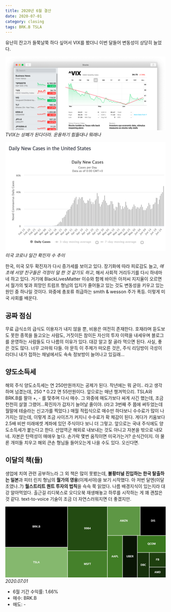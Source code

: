 ```yaml
---
title: 2020년 6월 결산
date: 2020-07-01
category: closing
tags: BRK.B TSLA
---
```


유난히 잔고가 들쭉날쭉 하다 싶어서 VIX를 봤더니 이번 달들어 변동성이 상당히 늘었다.

![img](/assets/img/posts/2020-07-01-closing_jun/jun_vix_rise.png)
*TVIX는 상폐가 된다더라. 운용하기 힘들대나 뭐래나*

![img](/assets/img/posts/2020-07-01-closing_jun/covid.png)
*미국 코로나 일간 확진자 수 추이*

한국, 미국 모두 확진자가 다시 증가세를 보이고 있다. 장기화에 따라 피로감도 늘고, *애초에 서양 친구들은 걱정이 덜 한 것 같기도 하고*, 해서 사회적 거리두기를 다시 하네마네 하고 있다.
거기에 BlackLivesMatter 이슈와 함께 바이든 아저씨 지지율이 오르면서 월가의 빛과 희망인 트럼프 형님의 입지가 줄어들고 있는 것도 변동성을 키우고 있는 원인 중 하나일 것이다. 와중에 총포류 취급하는 smith & wesson 주가 폭등. 이렇게 미국 사회를 배운다.

## 공짜 점심

무료 급식소의 급식도 이용자가 내지 않을 뿐, 비용은 여전히 존재한다. 호재라며 듣도보도 못한 종목을 들고오는 사람도, 거짓이든 참이든 자신의 투자 이력을 내세우며 블로그를 운영하는 사람들도 다 나름의 이유가 있다. 대강 알고 잘 골라 먹으면 된다. 사실, 좋은 것도 많다. 너무 고마워 다들.
아 문득 이 주제가 떠오른 것은, 주식 리딩방이 극성이라더니 내가 접하는 채널에서도 속속 정보방이 늘어나고 있길래...

## 양도소득세

해외 주식 양도소득세는 연 250만원까지는 공제가 된다. 작년에는 뭐 굳이.. 라고 생각하며 넘겼는데, 250 * 0.22 면 55만원이다. 앞으로는 매년 챙겨먹으리. TSLA와 BRK.B를 팔아 +, - 를 맞추며 다시 매수.
그 와중에 매도가보다 싸게 사긴 했는데, 조금 천천히 살껄 그랬어…확진자가 갑자기 늘어날 줄이야. (라고 3번째 주 쯤에 써두었는데 월말에 테슬라는 신고가를 찍었다.)
매월 적립식으로 매수만 하다보니 수수료가 많이 나가지는 않는데, 이렇게 조금 사이즈가  커지니 수수료가 확 체감이 된다. 게다가 키움보다 2.5배 비싼 미래에셋 계좌에 있던 주식이다 보니 더 그렇고.
앞으로는 국내 주식에도 양도소득세가 붙는다고 한다. 산업역군 해외로 내보내는 것도 아니고 자본을 밖으로 내모네. 자본은 탄력성이 매애우 높다. 손가락 몇번 움직이면 미국가는거? 순식간이지. 아 물론 개미들 치우고 해외 큰손 형님들 들어오는게 나을 수도 있다. 오신다면.

## 이달의 책(들)

생업에 치여 관련 공부하느라 그 외 책은 많이 못봤는데, **불황터널 진입하는 한국 탈출하는 일본**과 피터 린치 형님의 **월가의 영웅**(이제서야)을 보기 시작했다. 아 저번 달엔(이달 초였나..?) **월스트리트 퀀트 투자의 법칙**을 슥슥 쭉 읽었다.
나름 배경지식이 있는지라 대강 알아먹었다. 출근길 리디북스로 오디오북 재생해놓고 하루를 시작하는 게 꽤 괜찮은 것 같다. text-to-voice 기술이 조금 더 자연스러워지면 더 좋겠지만.

![img](/assets/img/posts/2020-07-01-closing_jun/202006.png)
*2020.07.01*

* 6월 기간 수익률: 1.66%
* 매수: BRK.B
* 매도: -
